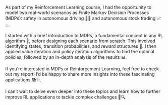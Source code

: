 As part of my Reinforcement Learning course, I had the opportunity to model two real-world scenarios as Finite Markov Decision Processes (MDPs): safety in autonomous driving 🚗💨 and autonomous stock trading 📈💡.

I started with a brief introduction to MDPs, a fundamental concept in any RL algorithm 🤖, before designing each scenario from scratch. This involved identifying states, transition probabilities, and reward structures 🎯. I then applied value iteration and policy iteration algorithms to find the optimal policies, followed by an in-depth analysis of the results 📊.

If you're interested in MDPs or Reinforcement Learning, feel free to check out my report! I’d be happy to share more insights into these fascinating applications 📚✨.

I can’t wait to delve even deeper into these topics and learn how to further improve RL applications to tackle complex challenges 🚀🔍.
